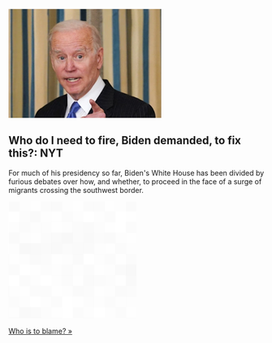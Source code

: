 
![Who do I need to fire, Biden demanded, to fix this?: NYT](./20220411175842.png)
## Who do I need to fire, Biden demanded, to fix this?: NYT

For much of his presidency so far, Biden's White House has been divided by furious debates over how, and whether, to proceed in the face of a surge of migrants crossing the southwest border.

![pic](../square_bg.png)

[Who is to blame? »](https://www.yahoo.com/news/disagreement-delay-infighting-over-border-144015902.html)
